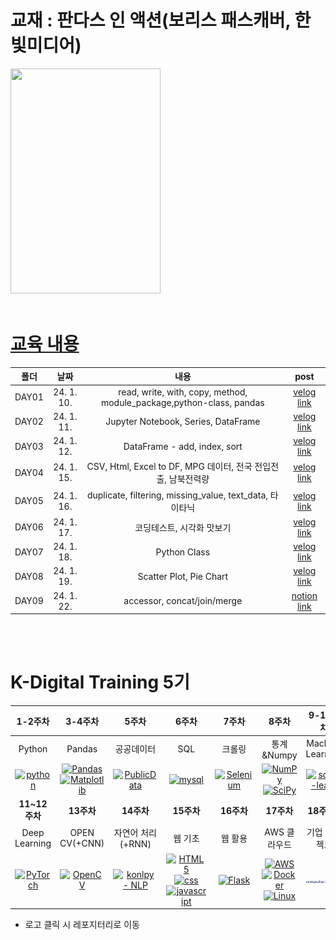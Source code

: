 
# 교재 : 판다스 인 액션(보리스 패스캐버, 한빛미디어)

<img src="https://github.com/juugii-ho/KDT_3-4W_Pandas_Matplotlib/blob/main/B4172751734_l.jpg?raw=true" width="240" height="360"/> 

<br>
<br>

# [교육 내용](https://velog.io/@bbalgang/series/기록-Pandas)

 | **폴더** | **날짜** | **내용** | **post**|
 |:-----:|:-----:|:-----:|:------:|
 |DAY01 | 24. 1. 10. | read, write, with, copy, method, module_package,python-class, pandas | [velog link]( https://velog.io/@bbalgang/110-Pandas-1일차-w7piieir ) |
 |DAY02 | 24. 1. 11. | Jupyter Notebook, Series, DataFrame | [velog link]( https://velog.io/@bbalgang/111-Pandas-2일차 ) |  
|DAY03 | 24. 1. 12. | DataFrame - add, index, sort | [velog link]( https://velog.io/@bbalgang/118-MATPLOTLIB-2일차 ) | 
|DAY04 | 24. 1. 15. | CSV, Html, Excel to DF, MPG 데이터, 전국 전입전출, 남북전력량 | [velog link]( https://velog.io/@bbalgang/118-MATPLOTLIB-2일차 ) | 
|DAY05 | 24. 1. 16. | duplicate, filtering, missing_value, text_data, 타이타닉 | [velog link]( https://velog.io/@bbalgang/118-MATPLOTLIB-2일차 ) | 
|DAY06 | 24. 1. 17. | 코딩테스트, 시각화 맛보기 | [velog link]( https://velog.io/@bbalgang/118-MATPLOTLIB-2일차 ) | 
|DAY07 | 24. 1. 18. | Python Class | [velog link]( https://velog.io/@bbalgang/118-MATPLOTLIB-2일차 ) | 
|DAY08 | 24. 1. 19. | Scatter Plot, Pie Chart | [velog link]( https://velog.io/@bbalgang/119-MATPLOTLIB-3일차 ) | 
|DAY09 | 24. 1. 22. | accessor, concat/join/merge | [notion link]( https://humorous-potassium-d74.notion.site/1-22-MATPLOTLIB-4-1e887d28c8e444f49da8f611aca52804 ) |       


<br>
<br>


# K-Digital Training 5기



|     1-2주차       |     3-4주차       |        5주차        |     6주차       |     7주차       |         8주차           |             9-10주차                |
|:----------------:|:----------------:|:-------------------:|:----------------:|:----------------:|:------------------------:|:-----------------------------------:|
| Python         | Pandas         | 공공데이터        | SQL            | 크롤링         | 통계&Numpy         | Machine Learning              |
| [![python](https://img.shields.io/badge/Python-3776AB?style=for-the-badge&logo=python&logoColor=white)](https://github.com/juugii-ho/Python) | [![Pandas](https://img.shields.io/badge/pandas-%23150458.svg?style=for-the-badge&logo=pandas&logoColor=white)](https://github.com/juugii-ho/EXAM_PANDAS_MATPLOT) <br> [![Matplotlib](https://img.shields.io/badge/Matplotlib-%23ffffff.svg?style=for-the-badge&logo=Matplotlib&logoColor=black)](https://github.com/juugii-ho/EXAM_PANDAS_MATPLOT)| [![PublicData](https://img.shields.io/badge/PublicData-2ea44f)](https://github.com/juugii-ho/EXAM_PublicData) | [![mysql](https://img.shields.io/badge/MySQL-00000F?style=for-the-badge&logo=mysql&logoColor=white)](https://github.com/juugii-ho/SQL-Scripts) | [![Selenium](https://img.shields.io/badge/-selenium-%43B02A?style=for-the-badge&logo=selenium&logoColor=white)](https://github.com/juugii-ho/Crawling) | [![NumPy](https://img.shields.io/badge/numpy-%23013243.svg?style=for-the-badge&logo=numpy&logoColor=white)](https://github.com/juugii-ho/Numpy) <br> [![SciPy](https://img.shields.io/badge/SciPy-%230C55A5.svg?style=for-the-badge&logo=scipy&logoColor=%white)](https://github.com/juugii-ho/Numpy) | [![scikit-learn](https://img.shields.io/badge/scikit--learn-%23F7931E.svg?style=for-the-badge&logo=scikit-learn&logoColor=white)](https://github.com/juugii-ho/Machine-learning) |
|     **11~12주차**     |     **13주차**    |  **14주차**    |**15주차**|  **16주차**      | **17주차**   | **18주차~**    |
| Deep Learning          | OPEN CV(+CNN)                       | 자연어 처리(+RNN)        | 웹 기초                                    | 웹 활용               | AWS 클라우드 | 기업 프로젝트  |
| [![PyTorch](https://img.shields.io/badge/PyTorch-%23EE4C2C.svg?style=for-the-badge&logo=PyTorch&logoColor=white)](https://github.com/juugii-ho/Deep-Learning) | [![OpenCV](https://img.shields.io/badge/opencv-%23white.svg?style=for-the-badge&logo=opencv&logoColor=white)](https://github.com/juugii-ho/Deep-Learning) |   [![konlpy - NLP](https://img.shields.io/static/v1?label=konlpy&message=NLP&color=2ea44f)](https://github.com/juugii-ho/NLP)| [![HTML5](https://img.shields.io/badge/html5-%23E34F26.svg?style=for-the-badge&logo=html5&logoColor=white)](https://github.com/juugii-ho/SERVICE_ML) <br> [![css](https://img.shields.io/badge/CSS-239120?&style=for-the-badge&logo=css3&logoColor=white)](https://github.com/juugii-ho/SERVICE_ML) <br> [![javascript](https://img.shields.io/badge/JavaScript-F7DF1E?style=for-the-badge&logo=JavaScript&logoColor=white)](https://github.com/juugii-ho/SERVICE_ML)| [![Flask](https://img.shields.io/badge/flask-%23000.svg?style=for-the-badge&logo=flask&logoColor=white)](https://github.com/juugii-ho/KDT_15-16W_SERVICE_ML-Flask)  <br> | [![AWS](https://img.shields.io/badge/AWS-%23FF9900.svg?style=for-the-badge&logo=amazon-aws&logoColor=white)](https://velog.io/@bbalgang/series/기록-AWS-클라우드)<br>[![Docker](https://img.shields.io/badge/docker-%230db7ed.svg?style=for-the-badge&logo=docker&logoColor=white)](https://velog.io/@bbalgang/series/기록-AWS-클라우드)<br>[![Linux](https://img.shields.io/badge/Linux-FCC624?style=for-the-badge&logo=linux&logoColor=black)](https://velog.io/@bbalgang/series/기록-AWS-클라우드)|[![computer_mate](https://github.com/juugii-ho/Project_CompterMate/blob/main/logo_c.png)](https://github.com/juugii-ho/Project_CompterMate)|
- 로고 클릭 시 레포지터리로 이동
